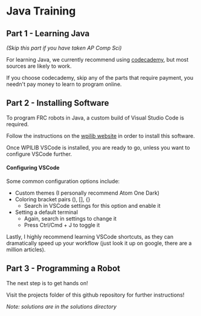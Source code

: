 # Java Training

## Part 1 - Learning Java

_(Skip this part if you have taken AP Comp Sci)_

For learning Java, we currently recommend using [codecademy](https://www.codecademy.com/learn/learn-java), but most sources are likely to work.

If you choose codecademy, skip any of the parts that require payment, you needn't pay money to learn to program online.

## Part 2 - Installing Software

To program FRC robots in Java, a custom build of Visual Studio Code is required.

Follow the instructions on the [wpilib website](https://docs.wpilib.org/en/stable/docs/zero-to-robot/step-2/wpilib-setup.html) in order to install this software.

Once WPILIB VSCode is installed, you are ready to go, unless you want to configure VSCode further.

#### Configuring VSCode

Some common configuration options include:

-   Custom themes (I personally recommend Atom One Dark)
-   Coloring bracket pairs (), [], {}
    -   Search in VSCode settings for this option and enable it
-   Setting a default terminal
    -   Again, search in settings to change it
    -   Press Ctrl/Cmd + J to toggle it

Lastly, I highly recommend learning VSCode shortcuts, as they can dramatically speed up your workflow (just look it up on google, there are a million articles).

## Part 3 - Programming a Robot

The next step is to get hands on!

Visit the projects folder of this github repository for further instructions!

_Note: solutions are in the solutions directory_
